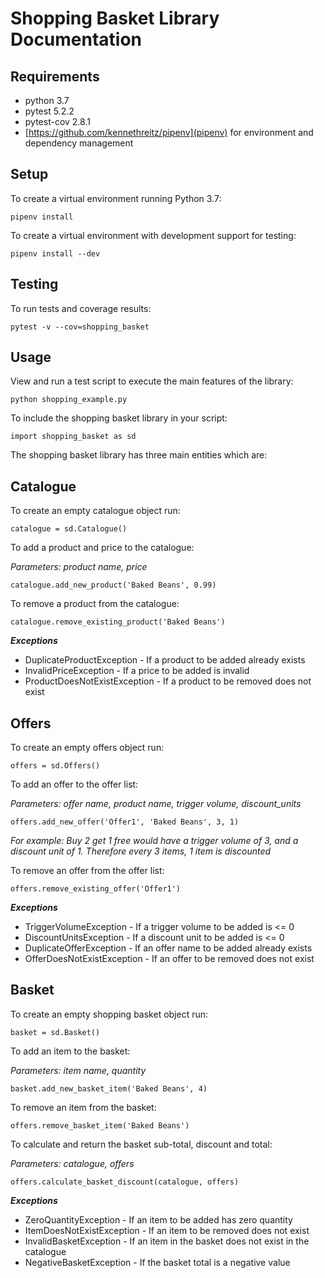 # Shopping Basket Library Documentation

## Requirements

- python 3.7
- pytest 5.2.2
- pytest-cov 2.8.1
- [https://github.com/kennethreitz/pipenv](pipenv) for environment and dependency management

## Setup

To create a virtual environment running Python 3.7:

`pipenv install`

To create a virtual environment with development support for testing:

`pipenv install --dev`

## Testing

To run tests and coverage results:

`pytest -v --cov=shopping_basket`

## Usage

View and run a test script to execute the main features of the library:

`python shopping_example.py`

To include the shopping basket library in your script:

`import shopping_basket as sd`

The shopping basket library has three main entities which are:

## Catalogue

To create an empty catalogue object run:

`catalogue = sd.Catalogue()`

To add a product and price to the catalogue:

*Parameters: product name, price*

`catalogue.add_new_product('Baked Beans', 0.99)`

To remove a product from the catalogue:

`catalogue.remove_existing_product('Baked Beans')`

***Exceptions***
- DuplicateProductException - If a product to be added already exists
- InvalidPriceException - If a price to be added is invalid
- ProductDoesNotExistException - If a product to be removed does not exist

## Offers

To create an empty offers object run:

`offers = sd.Offers()`

To add an offer to the offer list:

*Parameters: offer name, product name, trigger volume, discount_units*

`offers.add_new_offer('Offer1', 'Baked Beans', 3, 1)`

*For example: Buy 2 get 1 free would have a trigger volume of 3, and a discount unit of*
*1. Therefore every 3 items, 1 item is discounted*

To remove an offer from the offer list:

`offers.remove_existing_offer('Offer1')`

***Exceptions***
- TriggerVolumeException - If a trigger volume to be added is <= 0
- DiscountUnitsException - If a discount unit to be added is <= 0
- DuplicateOfferException - If an offer name to be added already exists
- OfferDoesNotExistException - If an offer to be removed does not exist

## Basket

To create an empty shopping basket object run:

`basket = sd.Basket()`

To add an item to the basket:

*Parameters: item name, quantity*

`basket.add_new_basket_item('Baked Beans', 4)`

To remove an item from the basket:

`offers.remove_basket_item('Baked Beans')`

To calculate and return the basket sub-total, discount and total:

*Parameters: catalogue, offers*

`offers.calculate_basket_discount(catalogue, offers)`

***Exceptions***
- ZeroQuantityException - If an item to be added has zero quantity
- ItemDoesNotExistException - If an item to be removed does not exist
- InvalidBasketException - If an item in the basket does not exist in the catalogue
- NegativeBasketException - If the basket total is a negative value